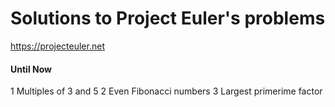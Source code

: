 # Solutions to Project Euler's problems

https://projecteuler.net

#### Until Now
1 Multiples of 3 and 5
2 Even Fibonacci numbers
3 Largest primerime factor
